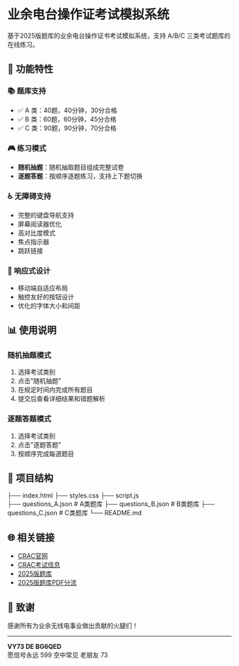 # 业余电台操作证考试模拟系统

基于2025版题库的业余电台操作证书考试模拟系统，支持 A/B/C 三类考试题库的在线练习。

## 🌟 功能特性

### 📚 题库支持
- ✅ A 类：40题，40分钟，30分合格
- ✅ B 类：60题，60分钟，45分合格  
- ✅ C 类：90题，90分钟，70分合格

### 🎮 练习模式
- **随机抽题**：随机抽取题目组成完整试卷
- **逐题答题**：按顺序逐题练习，支持上下题切换

### ♿ 无障碍支持
- 完整的键盘导航支持
- 屏幕阅读器优化
- 高对比度模式
- 焦点指示器
- 跳跃链接

### 📱 响应式设计
- 移动端自适应布局
- 触控友好的按钮设计
- 优化的字体大小和间距

## 📊 使用说明

### 随机抽题模式
1. 选择考试类别
2. 点击"随机抽题"
3. 在规定时间内完成所有题目
4. 提交后查看详细结果和错题解析

### 逐题答题模式
1. 选择考试类别
2. 点击"逐题答题"
3. 按顺序完成每道题目

## 📁 项目结构

├── index.html
├── styles.css
├── script.js  
├── questions_A.json    # A类题库
├── questions_B.json    # B类题库
├── questions_C.json    # C类题库
└── README.md

## 🌐 相关链接

- [CRAC官网](http://www.crac.org.cn)
- [CRAC考试信息](http://82.157.138.16:8091/CRAC/crac/pages/list_examMsg.html)
- [2025版题库](http://82.157.138.16:8091/CRAC/crac/pages/list_examMsg.html)
- [2025版题库PDF分流](https://pan.bg6qed.com/业余电台操作证书考试题库（2025年版）)

## 🤝 致谢

感谢所有为业余无线电事业做出贡献的火腿们！

---

**VY73 DE BG6QED**  
愿信号永远 599
空中常见 老朋友 73
